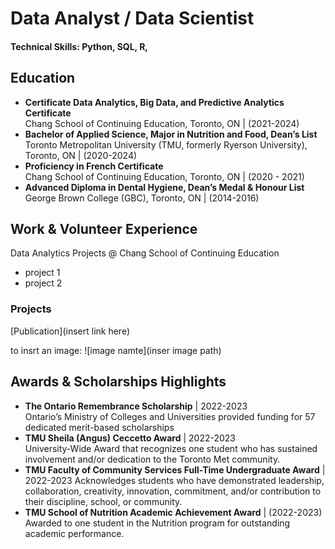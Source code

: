 # Data Analyst / Data Scientist 

#### Technical Skills: Python, SQL, R, 

## Education
- **Certificate Data Analytics, Big Data, and Predictive Analytics Certificate** <br />
  Chang School of Continuing Education, Toronto, ON | (2021-2024)
- **Bachelor of Applied Science, Major in Nutrition and Food, Dean’s List** <br />
  Toronto Metropolitan University (TMU, formerly Ryerson University), Toronto, ON | (2020-2024)
- **Proficiency in French Certificate** <br />
  Chang School of Continuing Education, Toronto, ON | (2020 - 2021)
- **Advanced Diploma in Dental Hygiene, Dean’s Medal &  Honour List** <br />
  George Brown College (GBC), Toronto, ON | (2014-2016)

## Work & Volunteer Experience
Data Analytics Projects @ Chang School of Continuing Education
- project 1
- project 2

### Projects

[Publication](insert link here)

to insrt an image:
![image namte](inser image path)

## Awards & Scholarships Highlights
- **The Ontario Remembrance Scholarship**	| 2022-2023 <br />
Ontario’s Ministry of Colleges and Universities provided funding for 57 dedicated merit-based scholarships
- **TMU Sheila (Angus) Ceccetto Award** |	2022-2023 <br />
University-Wide Award that recognizes one student who has sustained involvement and/or dedication to the Toronto Met community.
- **TMU Faculty of Community Services Full-Time Undergraduate Award** |	2022-2023
Acknowledges students who have demonstrated leadership, collaboration, creativity, innovation, commitment, and/or contribution to their discipline, school, or community.
- **TMU School of Nutrition Academic Achievement Award** |	(2022-2023)
Awarded to one student in the Nutrition program for outstanding academic performance.
